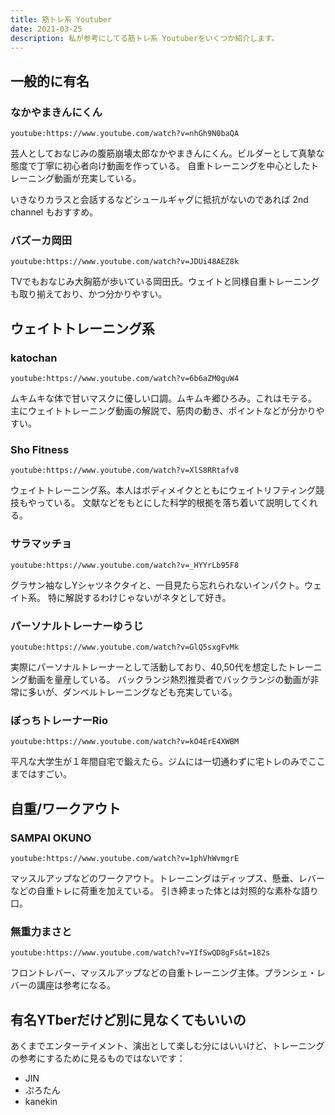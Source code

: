 ```yaml
---
title: 筋トレ系 Youtuber
date: 2021-03-25
description: 私が参考にしてる筋トレ系 Youtuberをいくつか紹介します。
---
```



## 一般的に有名
### なかやまきんにくん
`youtube:https://www.youtube.com/watch?v=nhGh9N0baQA`

芸人としておなじみの腹筋崩壊太郎なかやまきんにくん。ビルダーとして真摯な態度で丁寧に初心者向け動画を作っている。
自重トレーニングを中心としたトレーニング動画が充実している。

いきなりカラスと会話するなどシュールギャグに抵抗がないのであれば 2nd channel もおすすめ。

### バズーカ岡田
`youtube:https://www.youtube.com/watch?v=JDUi48AEZ8k`

TVでもおなじみ大胸筋が歩いている岡田氏。ウェイトと同様自重トレーニングも取り揃えており、かつ分かりやすい。

## ウェイトトレーニング系
### katochan
`youtube:https://www.youtube.com/watch?v=6b6aZM0guW4`

ムキムキな体で甘いマスクに優しい口調。ムキムキ郷ひろみ。これはモテる。
主にウェイトトレーニング動画の解説で、筋肉の動き、ポイントなどが分かりやすい。

### Sho Fitness
`youtube:https://www.youtube.com/watch?v=XlS8RRtafv8`

ウェイトトレーニング系。本人はボディメイクとともにウェイトリフティング競技もやっている。
文献などをもとにした科学的根拠を落ち着いて説明してくれる。

### サラマッチョ
`youtube:https://www.youtube.com/watch?v=_HYYrLb95F8`

グラサン袖なしYシャツネクタイと、一目見たら忘れられないインパクト。ウェイト系。
特に解説するわけじゃないがネタとして好き。

### パーソナルトレーナーゆうじ
`youtube:https://www.youtube.com/watch?v=GlQ5sxgFvMk`

実際にパーソナルトレーナーとして活動しており、40,50代を想定したトレーニング動画を量産している。
バックランジ熱烈推奨者でバックランジの動画が非常に多いが、ダンベルトレーニングなども充実している。

### ぼっちトレーナーRio
`youtube:https://www.youtube.com/watch?v=kO4ErE4XWBM`

平凡な大学生が１年間自宅で鍛えたら。ジムには一切通わずに宅トレのみでここまではすごい。

## 自重/ワークアウト
### SAMPAI OKUNO
`youtube:https://www.youtube.com/watch?v=1phVhWvmgrE`

マッスルアップなどのワークアウト。トレーニングはディップス、懸垂、レバーなどの自重トレに荷重を加えている。
引き締まった体とは対照的な素朴な語り口。

### 無重力まさと
`youtube:https://www.youtube.com/watch?v=YIfSwQD8gFs&t=182s`

フロントレバー、マッスルアップなどの自重トレーニング主体。プランシェ・レバーの講座は参考になる。

## 有名YTberだけど別に見なくてもいいの

あくまでエンターテイメント、演出として楽しむ分にはいいけど、トレーニングの参考にするために見るものではないです：

- JIN
- ぷろたん
- kanekin




